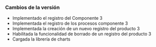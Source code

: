 <h3>Cambios de la versión</h3>

<ul>
    <li>Implementado el registro del Componente 3</li>
    <li>Implementada el registro de los procesos componente 3</li>
    <li>Implementada la creación de un nuevo registro del producto 3</li>
    <li>Habilitada la funcionalidad de borrado de un registro del producto 3</li>
    <li>Cargada la librería de charts</li>
</ul>        